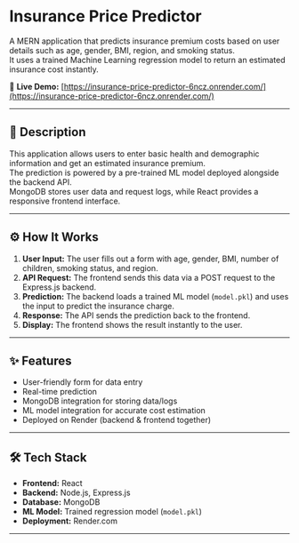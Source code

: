 # Insurance Price Predictor

A MERN application that predicts insurance premium costs based on user details such as age, gender, BMI, region, and smoking status.  
It uses a trained Machine Learning regression model to return an estimated insurance cost instantly.

🔗 **Live Demo:** [https://insurance-price-predictor-6ncz.onrender.com/](https://insurance-price-predictor-6ncz.onrender.com/)

---

## 📌 Description
This application allows users to enter basic health and demographic information and get an estimated insurance premium.  
The prediction is powered by a pre-trained ML model deployed alongside the backend API.  
MongoDB stores user data and request logs, while React provides a responsive frontend interface.

---

## ⚙ How It Works
1. **User Input:** The user fills out a form with age, gender, BMI, number of children, smoking status, and region.
2. **API Request:** The frontend sends this data via a POST request to the Express.js backend.
3. **Prediction:** The backend loads a trained ML model (`model.pkl`) and uses the input to predict the insurance charge.
4. **Response:** The API sends the prediction back to the frontend.
5. **Display:** The frontend shows the result instantly to the user.

---

## ✨ Features
- User-friendly form for data entry
- Real-time prediction
- MongoDB integration for storing data/logs
- ML model integration for accurate cost estimation
- Deployed on Render (backend & frontend together)

---

## 🛠 Tech Stack
- **Frontend:** React
- **Backend:** Node.js, Express.js
- **Database:** MongoDB
- **ML Model:** Trained regression model (`model.pkl`)
- **Deployment:** Render.com

---
